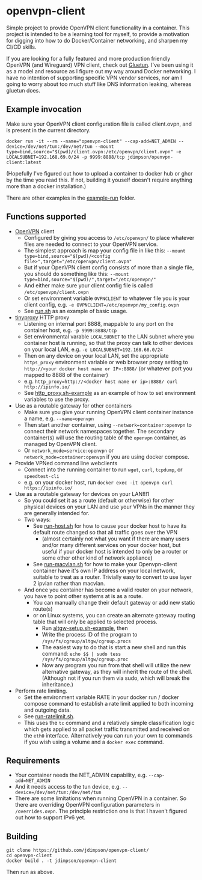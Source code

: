 # openvpn-client
Simple project to provide OpenVPN client functionality in a container. This project is intended to be a learning tool for myself, to provide a motivation for digging into how to do Docker/Container networking, and sharpen my CI/CD skills.

If you are looking for a fully featured and more production friendly OpenVPN (and Wireguard) VPN client, check out [Gluetun](https://github.com/qdm12/gluetun). I've been using it as a model and resource as I figure out my way around Docker networking. I have no intention of supporting specific VPN vendor services, nor am I going to worry about too much stuff like DNS information leaking, whereas gluetun does.

## Example invocation

Make sure your OpenVPN client configuration file is called client.ovpn, and is present in the current directory.
```
docker run -it --rm --name="openvpn-client" --cap-add=NET_ADMIN --device=/dev/net/tun:/dev/net/tun --mount type=bind,source="$(pwd)/client.ovpn:/etc/openvpn/client.ovpn" -e LOCALSUBNET=192.168.69.0/24 -p 9999:8888/tcp jdimpson/openvpn-client:latest
```
(Hopefully I've figured out how to upload a container to docker hub or ghcr by the time you read this. If not, building it youself doesn't require anything more than a docker installation.)

There are other examples in the [example-run](example-run) folder.


## Functions supported
- [OpenVPN](https://openvpn.net/) client
    - Configured by giving you access to `/etc/openvpn/` to place whatever files are needed to connect to your OpenVPN service.
    - The simplest approach is map your config file in like this: `--mount type=bind,source="$(pwd)/<config file>",target="/etc/openvpn/client.ovpn"`
    - But if your OpenVPN client config consists of more than a single file, you should do something like this: `--mount type=bind,source="$(pwd)/",target="/etc/openvpn/"`
    - And either make sure your client config file is called `/etc/openvpn/client.ovpn`
    - Or set environment variable `OVPNCLIENT` to whatever file you is your client config, e.g. `-e OVPNCLIENT=/etc/openvpn/my_config.ovpn`
    - See [run.sh](example-run/run.sh) as an example of basic usage.
- [tinyproxy](http://tinyproxy.github.io/) HTTP proxy
    - Listening on internal port 8888, mappable to any port on the container host, e.g. `-p 9999:8888/tcp`
    - Set environmental varable `LOCALSUBNET` to the LAN subnet where you container host is running, so that the proxy can talk to other devices on your local LAN, e.g. `-e LOCALSUBNET=192.168.68.0/24`
    - Then on any device on your local LAN, set the appropriate `https_proxy` environment variable or web browser proxy setting to `http://<your docker host name or IP>:8888/` (or whatever port you mapped to 8888 of the container)
    - e.g. `http_proxy=http://<docker host name or ip>:8888/ curl http://ipinfo.io/`
    - See [http_proxy.sh-example](example-run/http_proxy.sh-example) as an example of how to set environment variables to use the proxy.
- Use as a routable gateway for other containers 
    - Make sure you give your running OpenVPN client container instance a name, e.g. `--name=openvpn`
    - Then start another container, using `--network=container:openvpn` to connect their network namespaces together. The secondary container(s) will use the routing table of the `openvpn` container, as managed by OpenVPN client.
    - Or `network_mode=service:openvpn` or `network_mode=container:openvpn` if you are using docker compose.
- Provide VPNed command line webclients
    - Connect into the running container to run `wget`, `curl`, `tcpdump`, or `speedtest-cli`
    - e.g. on your docker host, run `docker exec -it openvpn curl https://ipinfo.io/`
- Use as a routable gateway for devices on your LAN!!!1
    - So you could set it as a route (default or otherwise) for other physical devices on your LAN and use your VPNs in the manner they are generally intended for.
    - Two ways:
        - See [run-host.sh](examples-run/run-host.sh) for how to cause your docker host to have its default route changed so that all traffic goes over the VPN
            - (almost certainly not what you want if there are many users and/or many different services on your docker host, but useful if your docker host is intended to only be a router or some other other kind of network appliance)
        - See [run-macvlan.sh](examples-run/run-macvlan.sh) for how to make your Openvpn-client container have it's own IP address on your local network, suitable to treat as a router. Trivially easy to convert to use layer 2 ipvlan rather than macvlan.
    - And once you container has become a valid router on your network, you have to point other systems at is as a route. 
        - You can manually change their default gateway or add new static route(s) 
        - or on Linux systems, you can create an alternate gateway routing table that will only be applied to selected process. 
            - Run [altgw-setup.sh-example](example-run/altgw-setup.sh-example), then
            - Write the process ID of the program to `/sys/fs/cgroup/altgw/cgroup.procs` 
            - The easiest way to do that is start a new shell and run this command: `echo $$ | sudo tess /sys/fs/cgroup/altgw/cgroup.proc`
            - Now any program you run from that shell will utilize the new alternative gateway, as they will inherit the route of the shell. (Although not if you run them via sudo, which will break the inheritance.)
- Perform rate limiting.
    - Set the environment variable RATE in your docker run / docker compose command to establish a rate limit applied to both incoming and outgoing data.
    - See [run-ratelimit.sh](example-run/run-ratelimit.sh).
    - This uses the `tc` command and a relatively simple classification logic which gets applied to all packet traffic transmitted and received on the `eth0` interface. Alternatively you can run your own tc commands if you wish using a volume and a `docker exec` command.

    
## Requirements
- Your container needs the NET_ADMIN capability, e.g. `--cap-add=NET_ADMIN`
- And it needs access to the tun device, e.g. `--device=/dev/net/tun:/dev/net/tun`
- There are some limitations when running OpenVPN in a container. So there are overriding OpenVPN configuration parameters in `/overrides.ovpn`. The principle restriction one is that I haven't figured out how to support IPv6 yet.

## Building
```
git clone https://github.com/jdimpson/openvpn-client/
cd openvpn-client
docker build . -t jdimpson/openvpn-client
```
Then run as above.
